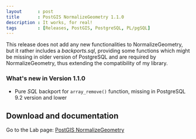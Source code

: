 ```yaml
---
layout      : post
title       : PostGIS NormalizeGeometry 1.1.0
description : It works, for real!
tags        : [Releases, PostGIS, PostgreSQL, PL/pgSQL]
---
```



This release does not add any new functionalities to NormalizeGeometry, but it rather includes a *backports.sql*, providing some functions which might be missing in older version of PostgreSQL and are required by NormalizeGeometry, thus extending the compatibility of my library.


### What's new in Version 1.1.0
- Pure *SQL* backport for `array_remove()` function, missing in PostgreSQL 9.2 version and lower


## Download and documentation

Go to the Lab page: [PostGIS NormalizeGeometry](/labs/postgis-normalize-geometry/)
